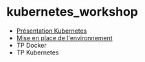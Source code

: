 # kubernetes_workshop

* [Présentation Kubernetes](Kubernetes_by_ABDG.pptx)
* [Mise en place de l'environnement](preparation_environnement.md )
* TP Docker
* TP Kubernetes
